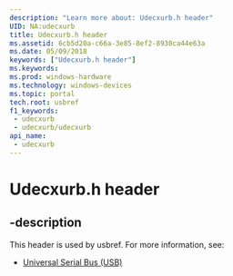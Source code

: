 ```yaml
---
description: "Learn more about: Udecxurb.h header"
UID: NA:udecxurb
title: Udecxurb.h header
ms.assetid: 6cb5d20a-c66a-3e85-8ef2-8930ca44e63a
ms.date: 05/09/2018
keywords: ["Udecxurb.h header"]
ms.keywords: 
ms.prod: windows-hardware
ms.technology: windows-devices
ms.topic: portal
tech.root: usbref
f1_keywords:
 - udecxurb
 - udecxurb/udecxurb
api_name:
 - udecxurb
---
```


# Udecxurb.h header


## -description

This header is used by usbref. For more information, see:

- [Universal Serial Bus (USB)](../_usbref/index.md)

